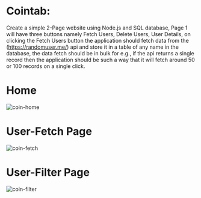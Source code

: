 # Cointab:
Create a simple 2-Page website using Node.js and SQL database, Page 1 will have three
buttons namely Fetch Users, Delete Users, User Details, on clicking the Fetch Users button the
application should fetch data from the (https://randomuser.me/) api and store it in a table of any
name in the database, the data fetch should be in bulk for e.g., if the api returns a single record
then the application should be such a way that it will fetch around 50 or 100 records on a single
click.

# Home
![coin-home](https://github.com/himanshu60/cointab/assets/65457075/2df3cadc-02ce-4976-ac9d-2020007b61b8)

# User-Fetch Page

![coin-fetch](https://github.com/himanshu60/cointab/assets/65457075/2e1e4d31-6fa7-44e5-b265-5c81035f3b9e)

# User-Filter Page
![coin-filter](https://github.com/himanshu60/cointab/assets/65457075/279a0643-3adc-4ec6-96d5-74195a7e0623)
